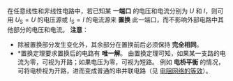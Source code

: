 在任意线性和非线性电路中，若已知某 **一端口** 的电压和电流分别为 $U$ 和 $I$，则可用 $U _{\mathrm{S}}=U$ 的电压源或 $I _{\mathrm{S}}=I$ 的电流源来 **置换** 此一端口，而不影响外部电路中其他部分的电压和电流。
**注意**：
- 除被置换部分发生变化外，其余部分在置换前后必须保持 **完全相同**。
- \*置换定理要求置换后的电路有 **唯一解**。
由置换定理可知，如果某一支路的电流为零，可视为开路；如果电压为零，可视为短路。
例如 **电桥平衡** 的情况，可将电桥视为开路，进而变成普通的串并联电路（见 [电阻网络的等效](第%202%20章%20线性直流电路/2.1%20电阻网络的等效.md)）。